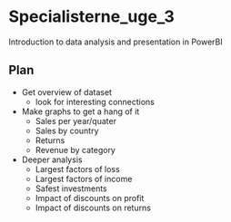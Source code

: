 # Specialisterne_uge_3
 Introduction to data analysis and presentation in PowerBI


## Plan

- Get overview of dataset
    - look for interesting connections
- Make graphs to get a hang of it
    - Sales per year/quater
    - Sales by country
    - Returns
    - Revenue by category
- Deeper analysis
    - Largest factors of loss
    - Largest factors of income
    - Safest investments
    - Impact of discounts on profit
    - Impact of discounts on returns
